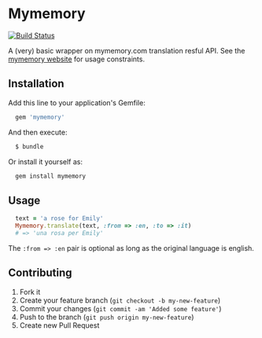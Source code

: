 # Mymemory

[![Build Status](https://secure.travis-ci.org/spaghetticode/mymemory.png)](http://travis-ci.org/spaghetticode/mymemory)

A (very) basic wrapper on mymemory.com translation resful API. See the
[mymemory website](http://mymemory.translated.net/doc/spec.php) for usage
constraints.


## Installation

Add this line to your application's Gemfile:
```bash
  gem 'mymemory'
```

And then execute:
```bash
  $ bundle
```

Or install it yourself as:
```bash
  gem install mymemory
```


## Usage
```ruby
  text = 'a rose for Emily'
  Mymemory.translate(text, :from => :en, :to => :it)
  # => 'una rosa per Emily'
```
The ```:from => :en``` pair is optional as long as the original language is english.

## Contributing

1. Fork it
2. Create your feature branch (`git checkout -b my-new-feature`)
3. Commit your changes (`git commit -am 'Added some feature'`)
4. Push to the branch (`git push origin my-new-feature`)
5. Create new Pull Request
